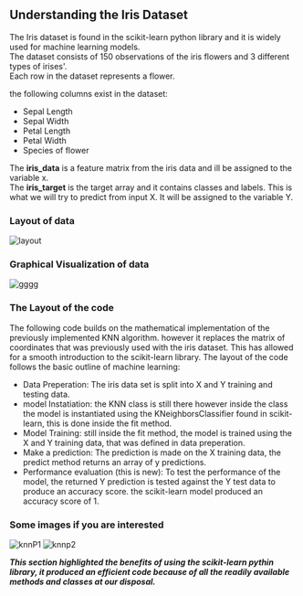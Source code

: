 ## Understanding the Iris Dataset<br>
The Iris dataset is found in the scikit-learn python library and it is widely used for machine learning models.<br>
The dataset consists of 150 observations of the iris flowers and 3 different types of irises'.<br> 
Each row in the dataset represents a flower. <br>

the following columns exist in the dataset:<br>
  *  Sepal Length <br>
  *  Sepal Width <br>
  *  Petal Length <br>
  *  Petal Width <br>
  *  Species of flower <br>

  The **iris_data** is a feature matrix from the iris data and ill be assigned to the variable x.<br>
  The **iris_target** is the target array and it contains classes and labels. This is what we will try to predict from input X. It will be assigned to the variable Y. <br> 
  
  ### Layout of data <br>
  ![layout](https://github.com/PreciousNosiphoDonkrag/Belgium_ITVersity_Campus_Studies/assets/153648767/338ac87e-82a7-43d3-aad1-99ebd6701639) <br>

  ### Graphical Visualization of data
  ![gggg](https://github.com/PreciousNosiphoDonkrag/Belgium_ITVersity_Campus_Studies/assets/153648767/c0145bfb-236e-4e63-9f92-bc83aad65a54)

### The Layout of the code
The following code builds on the mathematical implementation of the previously implemented KNN algorithm. however it replaces the matrix of coordinates that was previously used with the iris dataset. This has allowed for a smooth introduction to the scikit-learn library. The layout of the code follows the basic outline of machine learning:<br>
- Data Preperation: The iris data set is split into X and Y training and testing data.<br>
-  model Instatiation: the KNN class is still there however inside the class the model is instantiated using the   KNeighborsClassifier found in scikit-learn, this is done inside the fit method.
-  Model Training: still inside the fit method, the model is trained using the X and Y training data, that was defined in data preperation. <br>
- Make a prediction: The prediction is made on the X training data, the predict method returns an array of y predictions.<br>
- Performance evaluation (this is new): To test the performance of the model, the returned Y prediction is tested against the Y test data to produce an accuracy score. the scikit-learn model produced an accuracy score of 1.<br>

### Some images if you are interested
![knnP1](https://github.com/PreciousNosiphoDonkrag/Belgium_ITVersity_Campus_Studies/assets/153648767/513601a5-c614-4564-9893-f40e767e7cf6)
![knnp2](https://github.com/PreciousNosiphoDonkrag/Belgium_ITVersity_Campus_Studies/assets/153648767/8cf9efa5-b5a5-48aa-a605-93c1943e6c4e)

***This section highlighted the benefits of using the scikit-learn pythin library, it produced an efficient code because of all the readily available methods and classes at our disposal.*** <br>  


